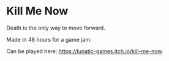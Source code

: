 # Kill Me Now
Death is the only way to move forward.

Made in 48 hours for a game jam.

Can be played here: https://lunatic-games.itch.io/kill-me-now.
